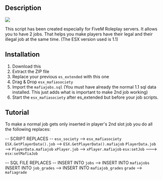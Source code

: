 ## Description

[![][product-screenshot]](https://i.imgur.com/ZLcXlqu.png)

This script has been created especially for FiveM Roleplay servers. It allows you to have 2 jobs. That helps you make players have their legal and their illegal job at the same time. (The ESX version used is 1.1)

## Installation

1. Download this
2. Extract the ZIP file
3. Replace your previous `es_extended` with this one
4. Drag & Drop `esx_mafiasociety`
5. Import the `mafiajobs.sql` (You must have already the normal 1.1 sql data installed. This just adds what is important to make 2nd job working)
6. Start the `esx_mafiasociety` after es_extended but before your job scripts.

## Tutorial

To make a normal job gets only inserted in player's 2nd slot job you do all the following replaces:

-- SCRIPT REPLACES --
`esx_society` --> `esx_mafiasociety`
`ESX.GetPlayerData().job` --> `ESX.GetPlayerData().mafiajob`
`PlayerData.job` --> `PlayerData.mafiajob`
`xPlayer.job` --> `xPlayer.mafiajob`
`esx:setJob` ---> `esx:setMafiaJob`

-- SQL FILE REPLACES --
INSERT INTO `jobs` --> INSERT INTO `mafiajobs`
INSERT INTO `job_grades` --> INSERT INTO `mafiajob_grades`
`grade` --> `mafiagrade`

[product-screenshot]: https://i.imgur.com/ZLcXlqu.png
